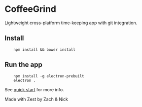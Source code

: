 # CoffeeGrind
Lightweight cross-platform time-keeping app with git integration.

## Install
```
	npm install && bower install
```

## Run the app

```
	npm install -g electron-prebuilt
	electron .
```

See [quick start](http://electron.atom.io/docs/v0.36.8/tutorial/quick-start/) for more info.

Made with Zest by Zach & Nick
